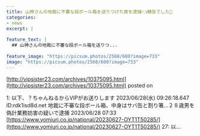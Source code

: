 ```yaml
---
title: 山神さんの地裁に不審な段ボール箱を送りつけた男を逮捕👈鯖缶でした🥺
categories:
- news
excerpt: |
  
feature_text: |
  ## 山神さんの地裁に不審な段ボール箱を送りつ...
  
feature_image: "https://picsum.photos/2560/600?image=733"
image: "https://picsum.photos/2560/600?image=733"
---
```


[http://vipsister23.com/archives/10375095.html](http://vipsister23.com/archives/10375095.html)
posted on 

<!--more-->

1: 以下、？ちゃんねるからVIPがお送りします 2023/06/28(水) 09:26:18.647 ID:rdk1isd8d.net 地裁に不審な段ボール箱、中身はサバ缶と割り箸…２８歳男を偽計業務妨害の疑いで逮捕 2023/06/28 07:33 [https://www.yomiuri.co.jp/national/20230627-OYT1T50285/](https://www.yomiuri.co.jp/national/20230627-OYT1T50285/) 27: 以...
